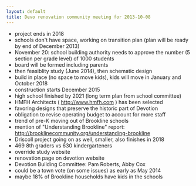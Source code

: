 ```yaml
---
layout: default
title: Devo renovation community meeting for 2013-10-08
---
```

- project ends in 2018
- schools don't have space, working on transition plan (plan will be ready by end of December 2013)
- November 20: school building authority needs to approve the number (5 section per grade level) of 1000 students
- board will be formed including parents
- then feasiblity study (June 2014), then schematic design
- build in place (no space to move kids), kids will move in January and October 2018
- construction starts December 2015
- high school finished by 2021 (long term plan from school committee)
- HMFH Architects ( http://www.hmfh.com ) has been selected
- favoring designs that preserve the historic part of Devotion
- obligation to revise operating budget to account for more staff
- trend of pre-K moving out of Brookline schools
- mention of "Understanding Brookline" report: http://brooklinecommunity.org/understanding-brookline
- Driscoll project going on as well, smaller, also finishes in 2018
- 469 8th graders vs 630 kindergarteners
- override study website
- renovation page on devotion website
- Devotion Building Committee: Pam Roberts, Abby Cox
- could be a town vote (on some issues) as early as May 2014
- maybe 18% of Brookline households have kids in the schools
